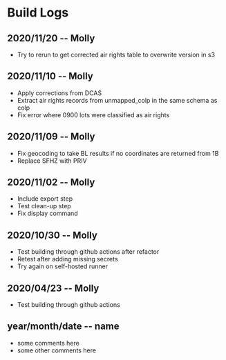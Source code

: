 # Build Logs

## 2020/11/20 -- Molly
+ Try to rerun to get corrected air rights table to overwrite version in s3

## 2020/11/10 -- Molly
+ Apply corrections from DCAS
+ Extract air rights records from unmapped_colp in the same schema as colp
+ Fix error where 0900 lots were classified as air rights

## 2020/11/09 -- Molly
+ Fix geocoding to take BL results if no coordinates are returned from 1B
+ Replace SFHZ with PRIV

## 2020/11/02 -- Molly
+ Include export step
+ Test clean-up step
+ Fix display command

## 2020/10/30 -- Molly
+ Test building through github actions after refactor
+ Retest after adding missing secrets
+ Try again on self-hosted runner

## 2020/04/23 -- Molly
+ Test building through github actions

## year/month/date -- name
+ some comments here
+ some other comments here

